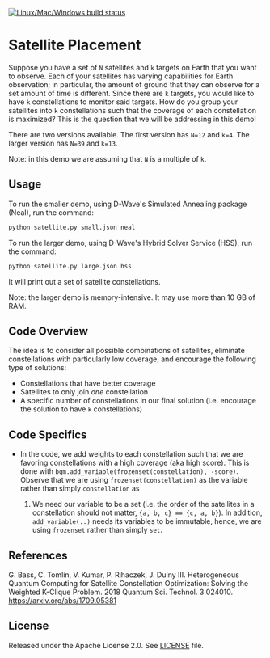 [![Linux/Mac/Windows build status](
  https://circleci.com/gh/dwave-examples/satellite-placement.svg?style=svg)](
  https://circleci.com/gh/dwave-examples/satellite-placement)

# Satellite Placement

Suppose you have a set of `N` satellites and `k` targets on Earth that you want
to observe. Each of your satellites has varying capabilities for Earth
observation; in particular, the amount of ground that they can observe for a set
amount of time is different. Since there are `k` targets, you would like to have
`k` constellations to monitor said targets. How do you group your satellites
into `k` constellations such that the coverage of each constellation is
maximized? This is the question that we will be addressing in this demo!

There are two versions available. The first version has `N=12` and `k=4`.
The larger version has `N=39` and `k=13`.

Note: in this demo we are assuming that `N` is a multiple of `k`.

## Usage

To run the smaller demo, using D-Wave's Simulated Annealing package (Neal),
run the command:

```bash
python satellite.py small.json neal
```

To run the larger demo, using D-Wave's Hybrid Solver Service (HSS),
run the command:

```bash
python satellite.py large.json hss
```

It will print out a set of satellite constellations.

Note: the larger demo is memory-intensive. It may use more than 10 GB of RAM.

## Code Overview

The idea is to consider all possible combinations of satellites, eliminate
constellations with particularly low coverage, and encourage the following type
of solutions:

* Constellations that have better coverage
* Satellites to only join *one* constellation
* A specific number of constellations in our final solution (i.e. encourage the
  solution to have `k` constellations)

## Code Specifics

* In the code, we add weights to each constellation such that we are favoring
  constellations with a high coverage (aka high score). This is done
  with `bqm.add_variable(frozenset(constellation), -score)`. Observe that we
  are using `frozenset(constellation)` as the variable rather than simply
  `constellation` as

  1. We need our variable to be a set (i.e. the order of the satellites in a
     constellation should not matter, `{a, b, c} == {c, a, b}`). In addition,
     `add_variable(..)` needs its variables to be immutable, hence, we are using
     `frozenset` rather than simply `set`.

## References

G. Bass, C. Tomlin, V. Kumar, P. Rihaczek, J. Dulny III. Heterogeneous Quantum
Computing for Satellite Constellation Optimization: Solving the Weighted
K-Clique Problem. 2018 Quantum Sci. Technol. 3 024010.
https://arxiv.org/abs/1709.05381

## License

Released under the Apache License 2.0. See [LICENSE](./LICENSE) file.
